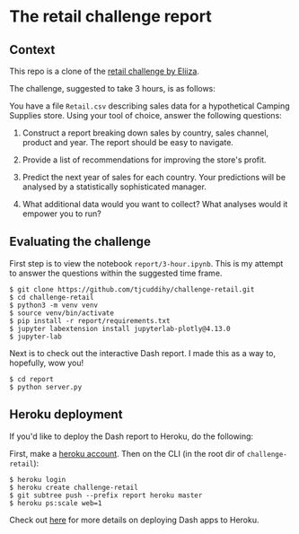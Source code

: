 # The retail challenge report

## Context

This repo is a clone of the [retail challenge by Eliiza](https://github.com/eliiza/challenge-retail). 

The challenge, suggested to take 3 hours, is as follows:

You have a file `Retail.csv` describing sales data for a hypothetical Camping Supplies store.
Using your tool of choice, answer the following questions:

1. Construct a report breaking down sales by country, sales channel, product and year. The report should be easy to navigate.

2. Provide a list of recommendations for improving the store's profit.

3. Predict the next year of sales for each country. Your predictions will be analysed by a statistically sophisticated manager.

4. What additional data would you want to collect? What analyses would it empower you to run? 

## Evaluating the challenge

First step is to view the notebook `report/3-hour.ipynb`. This is my attempt to answer the questions within the suggested time frame.

```
$ git clone https://github.com/tjcuddihy/challenge-retail.git
$ cd challenge-retail
$ python3 -m venv venv
$ source venv/bin/activate
$ pip install -r report/requirements.txt
$ jupyter labextension install jupyterlab-plotly@4.13.0
$ jupyter-lab
```

Next is to check out the interactive Dash report. I made this as a way to, hopefully, wow you!

```
$ cd report
$ python server.py
```

## Heroku deployment
If you'd like to deploy the Dash report to Heroku, do the following:

First, make a [heroku account](https://www.heroku.com).
Then on the CLI (in the root dir of `challenge-retail`):
```
$ heroku login
$ heroku create challenge-retail
$ git subtree push --prefix report heroku master
$ heroku ps:scale web=1
```

Check out [here](https://dash.plotly.com/deployment) for more details on deploying Dash apps to Heroku.